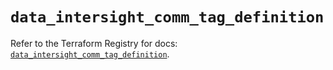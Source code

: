 # `data_intersight_comm_tag_definition`

Refer to the Terraform Registry for docs: [`data_intersight_comm_tag_definition`](https://registry.terraform.io/providers/ciscodevnet/intersight/1.0.71/docs/data-sources/comm_tag_definition).
